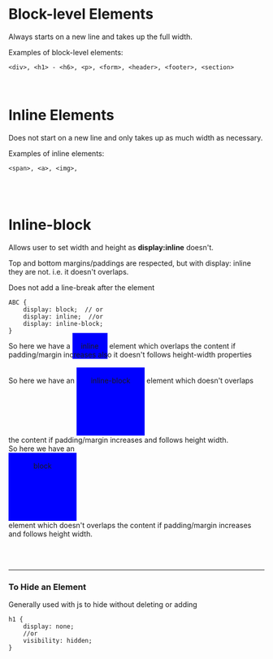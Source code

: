 # Block-level Elements
Always starts on a new line and takes up the full width.

Examples of block-level elements:

    <div>, <h1> - <h6>, <p>, <form>, <header>, <footer>, <section>

<br>

# Inline Elements
Does not start on a new line and only takes up as much width as necessary.

Examples of inline elements:

    <span>, <a>, <img>,
<br><br>


# Inline-block
Allows user to set width and height as **display:inline** doesn't.

Top and bottom margins/paddings are respected, but with display: inline they are not. i.e. it doesn't overlaps.

Does not add a line-break after the element


    ABC {
        display: block;  // or
        display: inline;  //or
        display: inline-block;
    }



<div >So here we have a <span class="a" style = "  display: inline;
  width: 100px;
  height: 100px;
  padding: 5px;
  border: 1px solid blue;  
  background-color: blue;
  padding: 16px ">inline</span> element which overlaps the content if padding/margin increases also it doesn't follows height-width properties <br><br>


<div >So here we have an <span class="a" style = "  display: inline-block;
  width: 100px;
  height: 100px;
  padding: 5px;
  border: 1px solid blue;  
  background-color: blue;
  text-align: center;
  padding: 16px ">inline-block</span> element which doesn't overlaps the content if padding/margin increases and follows height width.

<div >So here we have an <span class="a" style = "  display: block;
  width: 100px;
  height: 100px;
  padding: 5px;
  border: 1px solid blue;  
  background-color: blue;
  text-align: center;
  padding: 16px ">block</span> element which doesn't overlaps the content if padding/margin increases and follows height width.

<br><br>

---

### To Hide an Element
Generally used with js to hide without deleting or adding

    h1 {
        display: none;
        //or
        visibility: hidden;
    }